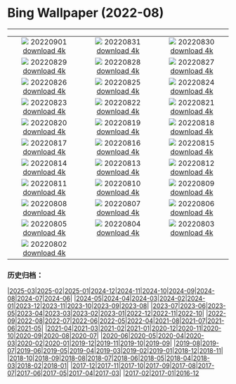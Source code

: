# Bing Wallpaper (2022-08)
**************
| | | |
| :----: | :----: | :----: |
| ![](https://www.bing.com/th?id=OHR.LearningTime_FR-FR8827471524_1920x1080.jpg) 20220901 [download 4k](https://www.bing.com/th?id=OHR.LearningTime_FR-FR8827471524_UHD.jpg) | ![](https://www.bing.com/th?id=OHR.BlueLinckia_FR-FR4477595693_1920x1080.jpg) 20220831 [download 4k](https://www.bing.com/th?id=OHR.BlueLinckia_FR-FR4477595693_UHD.jpg) | ![](https://www.bing.com/th?id=OHR.Migliarino_FR-FR3986581198_1920x1080.jpg) 20220830 [download 4k](https://www.bing.com/th?id=OHR.Migliarino_FR-FR3986581198_UHD.jpg) |
| ![](https://www.bing.com/th?id=OHR.EstoniaBaltic_FR-FR3464159501_1920x1080.jpg) 20220829 [download 4k](https://www.bing.com/th?id=OHR.EstoniaBaltic_FR-FR3464159501_UHD.jpg) | ![](https://www.bing.com/th?id=OHR.BeardedTit_FR-FR2957899120_1920x1080.jpg) 20220828 [download 4k](https://www.bing.com/th?id=OHR.BeardedTit_FR-FR2957899120_UHD.jpg) | ![](https://www.bing.com/th?id=OHR.MSHV_FR-FR2538696871_1920x1080.jpg) 20220827 [download 4k](https://www.bing.com/th?id=OHR.MSHV_FR-FR2538696871_UHD.jpg) |
| ![](https://www.bing.com/th?id=OHR.PeljesacWind_FR-FR2045265496_1920x1080.jpg) 20220826 [download 4k](https://www.bing.com/th?id=OHR.PeljesacWind_FR-FR2045265496_UHD.jpg) | ![](https://www.bing.com/th?id=OHR.RockenSeine_FR-FR6522638950_1920x1080.jpg) 20220825 [download 4k](https://www.bing.com/th?id=OHR.RockenSeine_FR-FR6522638950_UHD.jpg) | ![](https://www.bing.com/th?id=OHR.WheatField_FR-FR6330124183_1920x1080.jpg) 20220824 [download 4k](https://www.bing.com/th?id=OHR.WheatField_FR-FR6330124183_UHD.jpg) |
| ![](https://www.bing.com/th?id=OHR.MentonFrance_FR-FR5818040748_1920x1080.jpg) 20220823 [download 4k](https://www.bing.com/th?id=OHR.MentonFrance_FR-FR5818040748_UHD.jpg) | ![](https://www.bing.com/th?id=OHR.TenderMoment_FR-FR5608593706_1920x1080.jpg) 20220822 [download 4k](https://www.bing.com/th?id=OHR.TenderMoment_FR-FR5608593706_UHD.jpg) | ![](https://www.bing.com/th?id=OHR.CostadaMorte_FR-FR5386558443_1920x1080.jpg) 20220821 [download 4k](https://www.bing.com/th?id=OHR.CostadaMorte_FR-FR5386558443_UHD.jpg) |
| ![](https://www.bing.com/th?id=OHR.BearProof_FR-FR5220052732_1920x1080.jpg) 20220820 [download 4k](https://www.bing.com/th?id=OHR.BearProof_FR-FR5220052732_UHD.jpg) | ![](https://www.bing.com/th?id=OHR.LacMontagnon_FR-FR4978935566_1920x1080.jpg) 20220819 [download 4k](https://www.bing.com/th?id=OHR.LacMontagnon_FR-FR4978935566_UHD.jpg) | ![](https://www.bing.com/th?id=OHR.SourHerring_FR-FR4764691477_1920x1080.jpg) 20220818 [download 4k](https://www.bing.com/th?id=OHR.SourHerring_FR-FR4764691477_UHD.jpg) |
| ![](https://www.bing.com/th?id=OHR.AquarioNatural_FR-FR6661595445_1920x1080.jpg) 20220817 [download 4k](https://www.bing.com/th?id=OHR.AquarioNatural_FR-FR6661595445_UHD.jpg) | ![](https://www.bing.com/th?id=OHR.CascadesNP_FR-FR3957831397_1920x1080.jpg) 20220816 [download 4k](https://www.bing.com/th?id=OHR.CascadesNP_FR-FR3957831397_UHD.jpg) | ![](https://www.bing.com/th?id=OHR.ChittorgarhFort_FR-FR3706073905_1920x1080.jpg) 20220815 [download 4k](https://www.bing.com/th?id=OHR.ChittorgarhFort_FR-FR3706073905_UHD.jpg) |
| ![](https://www.bing.com/th?id=OHR.PantherChameleon_FR-FR3507252313_1920x1080.jpg) 20220814 [download 4k](https://www.bing.com/th?id=OHR.PantherChameleon_FR-FR3507252313_UHD.jpg) | ![](https://www.bing.com/th?id=OHR.BoundaryWaters_FR-FR3330790168_1920x1080.jpg) 20220813 [download 4k](https://www.bing.com/th?id=OHR.BoundaryWaters_FR-FR3330790168_UHD.jpg) | ![](https://www.bing.com/th?id=OHR.AmboseliElephants_FR-FR2710910816_1920x1080.jpg) 20220812 [download 4k](https://www.bing.com/th?id=OHR.AmboseliElephants_FR-FR2710910816_UHD.jpg) |
| ![](https://www.bing.com/th?id=OHR.Dax_FR-FR1660029157_1920x1080.jpg) 20220811 [download 4k](https://www.bing.com/th?id=OHR.Dax_FR-FR1660029157_UHD.jpg) | ![](https://www.bing.com/th?id=OHR.MtTsubakuro_FR-FR1408205754_1920x1080.jpg) 20220810 [download 4k](https://www.bing.com/th?id=OHR.MtTsubakuro_FR-FR1408205754_UHD.jpg) | ![](https://www.bing.com/th?id=OHR.CuevaManos_FR-FR1163471962_1920x1080.jpg) 20220809 [download 4k](https://www.bing.com/th?id=OHR.CuevaManos_FR-FR1163471962_UHD.jpg) |
| ![](https://www.bing.com/th?id=OHR.EsPantaleu_FR-FR0818713987_1920x1080.jpg) 20220808 [download 4k](https://www.bing.com/th?id=OHR.EsPantaleu_FR-FR0818713987_UHD.jpg) | ![](https://www.bing.com/th?id=OHR.SpringPoint_FR-FR0586129047_1920x1080.jpg) 20220807 [download 4k](https://www.bing.com/th?id=OHR.SpringPoint_FR-FR0586129047_UHD.jpg) | ![](https://www.bing.com/th?id=OHR.SFSaltFlats_FR-FR0400590211_1920x1080.jpg) 20220806 [download 4k](https://www.bing.com/th?id=OHR.SFSaltFlats_FR-FR0400590211_UHD.jpg) |
| ![](https://www.bing.com/th?id=OHR.MilitaryTattoo_FR-FR0114660039_1920x1080.jpg) 20220805 [download 4k](https://www.bing.com/th?id=OHR.MilitaryTattoo_FR-FR0114660039_UHD.jpg) | ![](https://www.bing.com/th?id=OHR.BangladeshWaterLilies_FR-FR9804298228_1920x1080.jpg) 20220804 [download 4k](https://www.bing.com/th?id=OHR.BangladeshWaterLilies_FR-FR9804298228_UHD.jpg) | ![](https://www.bing.com/th?id=OHR.RedneckedGrebe_FR-FR9552413772_1920x1080.jpg) 20220803 [download 4k](https://www.bing.com/th?id=OHR.RedneckedGrebe_FR-FR9552413772_UHD.jpg) |
| ![](https://www.bing.com/th?id=OHR.HickmanBridge_FR-FR9317634941_1920x1080.jpg) 20220802 [download 4k](https://www.bing.com/th?id=OHR.HickmanBridge_FR-FR9317634941_UHD.jpg) |  |  |

### 历史归档：

|[2025-03](2025-03/2025-03.md)|[2025-02](2025-02/2025-02.md)|[2025-01](2025-01/2025-01.md)|[2024-12](2024-12/2024-12.md)|[2024-11](2024-11/2024-11.md)|[2024-10](2024-10/2024-10.md)|[2024-09](2024-09/2024-09.md)|[2024-08](2024-08/2024-08.md)|[2024-07](2024-07/2024-07.md)|[2024-06](2024-06/2024-06.md)|
|[2024-05](2024-05/2024-05.md)|[2024-04](2024-04/2024-04.md)|[2024-03](2024-03/2024-03.md)|[2024-02](2024-02/2024-02.md)|[2024-01](2024-01/2024-01.md)|[2023-12](2023-12/2023-12.md)|[2023-11](2023-11/2023-11.md)|[2023-10](2023-10/2023-10.md)|[2023-09](2023-09/2023-09.md)|[2023-08](2023-08/2023-08.md)|
|[2023-07](2023-07/2023-07.md)|[2023-06](2023-06/2023-06.md)|[2023-05](2023-05/2023-05.md)|[2023-04](2023-04/2023-04.md)|[2023-03](2023-03/2023-03.md)|[2023-02](2023-02/2023-02.md)|[2023-01](2023-01/2023-01.md)|[2022-12](2022-12/2022-12.md)|[2022-11](2022-11/2022-11.md)|[2022-10](2022-10/2022-10.md)|
|[2022-09](2022-09/2022-09.md)|[2022-08](2022-08/2022-08.md)|[2022-07](2022-07/2022-07.md)|[2022-06](2022-06/2022-06.md)|[2022-05](2022-05/2022-05.md)|[2022-04](2022-04/2022-04.md)|[2021-08](2021-08/2021-08.md)|[2021-07](2021-07/2021-07.md)|[2021-06](2021-06/2021-06.md)|[2021-05](2021-05/2021-05.md)|
|[2021-04](2021-04/2021-04.md)|[2021-03](2021-03/2021-03.md)|[2021-02](2021-02/2021-02.md)|[2021-01](2021-01/2021-01.md)|[2020-12](2020-12/2020-12.md)|[2020-11](2020-11/2020-11.md)|[2020-10](2020-10/2020-10.md)|[2020-09](2020-09/2020-09.md)|[2020-08](2020-08/2020-08.md)|[2020-07](2020-07/2020-07.md)|
|[2020-06](2020-06/2020-06.md)|[2020-05](2020-05/2020-05.md)|[2020-04](2020-04/2020-04.md)|[2020-03](2020-03/2020-03.md)|[2020-02](2020-02/2020-02.md)|[2020-01](2020-01/2020-01.md)|[2019-12](2019-12/2019-12.md)|[2019-11](2019-11/2019-11.md)|[2019-10](2019-10/2019-10.md)|[2019-09](2019-09/2019-09.md)|
|[2019-08](2019-08/2019-08.md)|[2019-07](2019-07/2019-07.md)|[2019-06](2019-06/2019-06.md)|[2019-05](2019-05/2019-05.md)|[2019-04](2019-04/2019-04.md)|[2019-03](2019-03/2019-03.md)|[2019-02](2019-02/2019-02.md)|[2019-01](2019-01/2019-01.md)|[2018-12](2018-12/2018-12.md)|[2018-11](2018-11/2018-11.md)|
|[2018-10](2018-10/2018-10.md)|[2018-09](2018-09/2018-09.md)|[2018-08](2018-08/2018-08.md)|[2018-07](2018-07/2018-07.md)|[2018-06](2018-06/2018-06.md)|[2018-05](2018-05/2018-05.md)|[2018-04](2018-04/2018-04.md)|[2018-03](2018-03/2018-03.md)|[2018-02](2018-02/2018-02.md)|[2018-01](2018-01/2018-01.md)|
|[2017-12](2017-12/2017-12.md)|[2017-11](2017-11/2017-11.md)|[2017-10](2017-10/2017-10.md)|[2017-09](2017-09/2017-09.md)|[2017-08](2017-08/2017-08.md)|[2017-07](2017-07/2017-07.md)|[2017-06](2017-06/2017-06.md)|[2017-05](2017-05/2017-05.md)|[2017-04](2017-04/2017-04.md)|[2017-03](2017-03/2017-03.md)|
|[2017-02](2017-02/2017-02.md)|[2017-01](2017-01/2017-01.md)|[2016-12](2016-12/2016-12.md)